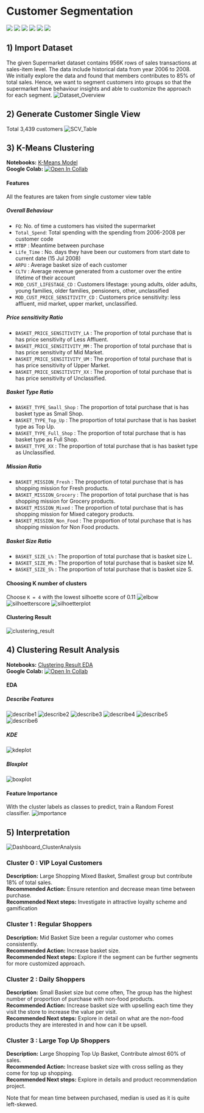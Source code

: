 # Customer Segmentation
[![](https://img.shields.io/badge/-K--Means-orange)](#) [![](https://img.shields.io/badge/-DAX-green)](#) [![](https://img.shields.io/badge/-Python-green)](#) [![](https://img.shields.io/badge/-Google--Colab-green)](#) [![](https://img.shields.io/badge/-Power--BI-green)](#) [![](https://img.shields.io/badge/-Dashboard-blue)](#)

## 1) Import Dataset
The given Supermarket dataset contains 956K rows of sales transactions at sales-item level. The data include historical data from year 2006 to 2008.
We initially explore the data and found that members contributes to 85% of total sales. Hence, we want to segment customers into groups so that the supermarket have behaviour insights and able to customize the approach for each segment. 
![Dataset_Overview](./Dataset_Overview.PNG)

## 2) Generate Customer Single View
Total 3,439 customers
![SCV_Table](./SCV_Table.png)

## 3) K-Means Clustering
**Notebooks:** [K-Means Model](./Revise_of_Supermarket_Clustering.ipynb)  
**Google Colab:** [![Open In Collab](https://colab.research.google.com/assets/colab-badge.svg)](https://colab.research.google.com/github/jane-russ/MADT8101/blob/main/2.Basic%20Customer%20Analytics%20%26%20Single%20Customer%20View/Revise_of_Supermarket_Clustering.ipynb)
#### Features
All the features are taken from single customer view table
##### Overall Behaviour
* `FQ`: No. of time a customers has visited the supermarket
* `Total_Spend`: Total spending with the spending from 2006-2008 per customer code
* `MTBP` : Meantime between purchase 
* `Life_Time` : No. days they have been our customers from start date to current date (15 Jul 2008)
* `ARPU` : Average basket size of each customer
* `CLTV` : Average revenue generated from a customer over the entire lifetime of their account
* `MOD_CUST_LIFESTAGE_CD` : Customers lifestage: young adults, older adults, young families, older families, pensioners, other, unclassified
* `MOD_CUST_PRICE_SENSITIVITY_CD` : Customers price sensitivity: less affluent, mid market, upper market, unclassified. 
##### Price sensitivity Ratio
* `BASKET_PRICE_SENSITIVITY_LA` : The proportion of total purchase that is has price sensitivity of Less Affluent.
* `BASKET_PRICE_SENSITIVITY_MM` : The proportion of total purchase that is has price sensitivity of Mid Market.
* `BASKET_PRICE_SENSITIVITY_UM` : The proportion of total purchase that is has price sensitivity of Upper Market.
* `BASKET_PRICE_SENSITIVITY_XX` : The proportion of total purchase that is has price sensitivity of Unclassified.
##### Basket Type Ratio
* `BASKET_TYPE_Small_Shop` : The proportion of total purchase that is has basket type as Small Shop.
* `BASKET_TYPE_Top_Up` : The proportion of total purchase that is has basket type as Top Up.
* `BASKET_TYPE_Full_Shop` : The proportion of total purchase that is has basket type as Full Shop.
* `BASKET_TYPE_XX` : The proportion of total purchase that is has basket type as Unclassified. 
##### Mission Ratio
* `BASKET_MISSION_Fresh` : The proportion of total purchase that is has shopping mission for Fresh products.
* `BASKET_MISSION_Grocery` : The proportion of total purchase that is has shopping mission for Grocery products.
* `BASKET_MISSION_Mixed` : The proportion of total purchase that is has shopping mission for Mixed category products.
* `BASKET_MISSION_Non_Food` : The proportion of total purchase that is has shopping mission for Non Food products.
##### Basket Size Ratio
* `BASKET_SIZE_L%` : The proportion of total purchase that is basket size L.
* `BASKET_SIZE_M%` : The proportion of total purchase that is basket size M.
* `BASKET_SIZE_S%` : The proportion of total purchase that is basket size S. 
 
#### Choosing K number of clusters
Choose `K = 4` with the lowest silhoette score of 0.11
![elbow](./elbow.png)
![silhoetterscore](./silhoetterscore_compare.PNG)
![silhoetterplot](./silhoetterplot_K4.png)

#### Clustering Result
![clustering_result](./clustering_result.png)

## 4) Clustering Result Analysis
**Notebooks:** [Clustering Result EDA](./Revise_Clustering_Result.ipynb)  
**Google Colab:** [![Open In Collab](https://colab.research.google.com/assets/colab-badge.svg)](https://colab.research.google.com/github/jane-russ/MADT8101/blob/main/2.Basic%20Customer%20Analytics%20%26%20Single%20Customer%20View/Revise_Clustering_Result.ipynb)

#### EDA
##### Describe Features
![describe1](./Features_Describe_Buying1.PNG)
![describe2](./Features_Describe_Buying2.PNG)
![describe3](./Features_Describe_PriceSensitivity.PNG)
![describe4](./Features_Describe_BasketType.PNG)
![describe5](./Features_Describe_MIssion.PNG)
![describe6](./Features_Describe_Size.PNG)
##### KDE
![kdeplot](./Features_KDE.png)
##### Bloxplot
![boxplot](./Features_Boxplot.png)
#### Feature Importance
With the cluster labels as classes to predict, train a Random Forest classifier.
![importance](./Features_Importance.png) 

## 5) Interpretation
![Dashboard_ClusterAnalysis](./Dashboard_ClusterAnalysis.PNG)

### Cluster 0 : VIP Loyal Customers
**Description:** Large Shopping Mixed Basket, Smallest group but contribute 18% of total sales.  
**Recommended Action:** Ensure retention and decrease mean time between purchase.  
**Recommended Next steps:** Investigate in attractive loyalty scheme and gamification

### Cluster 1 : Regular Shoppers
**Description:** Mid Basket Size been a regular customer who comes consistently.  
**Recommended Action:** Increase basket size.  
**Recommended Next steps:** Explore if the segment can be further segments for more customized approach. 

### Cluster 2 : Daily Shoppers
**Description:** Small Basket size but come often, The group has the highest number of proportion of purchase with non-food products.  
**Recommended Action:** Increase basket size with upselling each time they visit the store to increase the value per visit.  
**Recommended Next steps:** Explore in detail on what are the non-food products they are interested in and how can it be upsell.  

### Cluster 3 : Large Top Up Shoppers
**Description:** Large Shopping Top Up Basket, Contribute almost 60% of sales.  
**Recommended Action:** Increase basket size with cross selling as they come for top up shopping.  
**Recommended Next steps:** Explore in details and product recommendation project.  

Note that for mean time between purchased, median is used as it is quite left-skewed.
